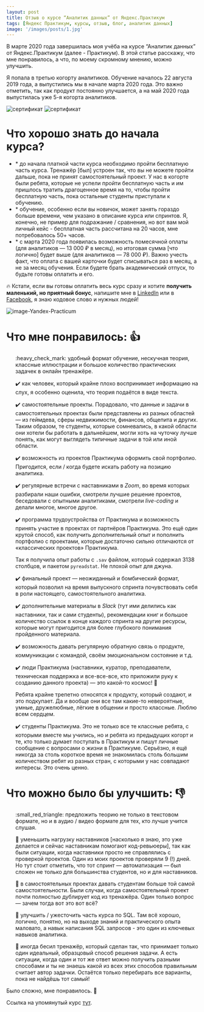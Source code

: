 ```yaml
---
layout: post
title: Отзыв о курсе “Аналитик данных” от Яндекс.Практикум
tags: [Яндекс Практикум, курсы, отзыв, блог, аналитик данных]
image: '/images/posts/1.jpg'
---
```


В марте 2020 года завершилась моя учёба на курсе “Аналитик данных” от Яндекс.Практикум (далее - Практикум). В этой статье расскажу, что мне понравилось, а что, по моему скромному мнению, можно улучшить.

Я попала в третью когорту аналитиков. Обучение началось 22 августа 2019 года, а выпустились мы в начале марта 2020 года. Это важно отметить, так как продукт постоянно улучшается, а на май 2020 года выпустилась уже 5-я когорта аналитиков.

![сертификат]('/images/posts/p1.png')
![сертификат]('/images/posts/p2.png')

# Что хорошо знать до начала курса?

<ul>
<li>* до начала платной части курса необходимо пройти бесплатную часть курса. Тренажёр [был] устроен так, что вы не можете пройти дальше, пока не принят самостоятельный проект. У нас в когорте были ребята, которые не успели пройти бесплатную часть и им пришлось тратить драгоценное время на то, чтобы пройти бесплатную часть, пока остальные студенты приступали к обучению.</li>

<li>* обучение, особенно если вы новичок, может занять гораздо больше времени, чем указано в описание курса или спринтов. Я, конечно, не пример для подражание / сравнения, но вот вам мой личный кейс - бесплатная часть рассчитана на 20 часов, мне потребовалось 50+ часов.</li>

<li>* c марта 2020 года появилась возможность помесячной оплаты (для аналитиков — 13 000 ₽ в месяц), но итоговая сумма [что логично] будет выше (для аналитиков — 78 000 ₽). Важно учесть факт, что оплата с вашей карточки будет списываться раз в месяц, а не за месяц обучения. Если будете брать академический отпуск, то будьте готовы оплатить и его.</li>

</ul>

:fire: Кстати, если вы готовы оплатить весь курс сразу и хотите **получить маленький, но приятный бонус**, напишите мне в [LinkedIn](https://www.linkedin.com/in/agnese-poikane-pucoka/) или в [Facebook](https://www.facebook.com/agnese.poikane/), я знаю кодовое слово и нужных людей!

![image-Yandex-Practicum]('/images/posts/9.jpg')

# Что мне понравилось: :+1:
<ul>
:heavy_check_mark: удобный формат обучение, нескучная теория, классные иллюстрации и большое количество практических задачек в онлайн тренажёре.

:heavy_check_mark: как человек, который крайне плохо воспринимает информацию на слух, я особенно оценила, что теория подаётся в виде текста.

:heavy_check_mark: самостоятельные проекты. Порадовало, что данные и задачи в самостоятельных проектах были представлены из разных областей — из геймдева, сферы недвижимости, финансов, общепита и других. Таким образом, те студенты, которые сомневались, в какой области они хотели бы работать в дальнейшем, могли хоть на чуточку лучше понять, как могут выглядеть типичные задачи в той или иной области.

:heavy_check_mark: возможность из проектов Практикума оформить свой портфолио. Пригодится, если / когда будете искать работу на позицию аналитика.

:heavy_check_mark: регулярные встречи с наставниками в *Zoom*, во время которых разбирали наши ошибки, смотрели лучшие решение проектов, беседовали с опытными аналитиками, смотрели *live-coding* и делали многое, многое другое.

:heavy_check_mark: программа трудоустройства от Практикума и возможность принять участие в проектах от партнёров Практикума. Это ещё один крутой способ, как получить дополнительный опыт и пополнить портфолио с проектами, которые достаточно сильно отличаются от «классических проектов» Практикума.

Так я получила опыт работы с `.sav` файлом, который содержал 3138 столбцов, и пакетом `pyreadstat`. Не плохой опыт для джуна.

:heavy_check_mark: финальный проект — неожиданный и бомбический формат, который позволил на время выпускного спринта почувствовать себя в роли настоящего, самостоятельного аналитика.

:heavy_check_mark: дополнительные материалы в *Slack* (тут ими делились как наставники, так и сами студенты), рекомендации книг и большое количество ссылок в конце каждого спринта на другие ресурсы, которые могут пригодится для более глубокого понимания пройденного материала.

:heavy_check_mark: возможность давать регулярную обратную связь о продукте, коммуникации с командой, своём эмоциональном состояние и т.д.

:heavy_check_mark: люди Практикума (наставники, куратор, преподаватели, техническая поддержка и все-все-все, кто приложили руку к созданию данного проекта) — это какой-то космос! :green_heart:

Ребята крайне трепетно относятся к продукту, который создают, и это подкупает. Да и вообще они все там какие-то невероятные, умные, дружелюбные, лёгкие в общении и просто классные. Люблю всем сердцем.

:heavy_check_mark: студенты Практикума. Это не только все те классные ребята, с которыми вместе мы учились, но и ребята из предыдущих когорт и те, кто только думает поступать в Практикум и пишут личные сообщение с вопросами о жизни в Практикуме. Серьёзно, я ещё никогда за столь короткое время не знакомилась столь большим количеством ребят из разных стран, с которыми у нас совпадают интересы. Это очень ценно.
</ul>

# Что можно было бы улучшить: :-1:
<ul>
:small_red_triangle: предложить теорию не только в текстовом формате, но и в аудио / видео формате для тех, кто лучше учится слушая.

:small_red_triangle: уменьшить нагрузку наставников [насколько я знаю, это уже делается и сейчас наставникам помогают код-ревьюеры], так как были ситуации, когда наставники просто не справлялись с проверкой проектов. Один из моих проектов проверяли 9 (!) дней. Но тут стоит отметить, что тот спринт — автоматизация — был сложен не только для большинства студентов, но и для наставников.

:small_red_triangle: в самостоятельных проектах давать студентам больше той самой самостоятельности. Были случаи, когда самостоятельный проект почти полностью дублирует код из тренажёра. Один только вопрос — зачем тогда вот это вот всё?

:small_red_triangle: улучшить / ужесточить часть курса по SQL. Там всё хорошо, логично, понятно, но на выходе знаний и практического опыта маловато, а навык написания SQL запросов - это один из ключевых навыков аналитика.

:small_red_triangle: иногда бесил тренажёр, который сделан так, что принимает только один идеальный, образцовый способ решения задачи. А есть ситуации, когда один и тот же ответ можно получить разными способами и ты не знаешь какой из всех этих способов правильным считает автор задачки. Остаётся только перебирать все варианты, пока не найдёшь тот самый!
</ul>

Было сложно, мне понравилось. :green_heart:

Ссылка на упомянутый курс [тут](https://praktikum.yandex.ru/data-analyst "яндекс-практикум-аналитик-данных").
